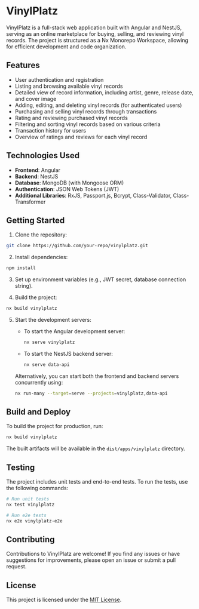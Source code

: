 # VinylPlatz

VinylPlatz is a full-stack web application built with Angular and NestJS, serving as an online marketplace for buying, selling, and reviewing vinyl records. The project is structured as a Nx Monorepo Workspace, allowing for efficient development and code organization.

## Features

- User authentication and registration
- Listing and browsing available vinyl records
- Detailed view of record information, including artist, genre, release date, and cover image
- Adding, editing, and deleting vinyl records (for authenticated users)
- Purchasing and selling vinyl records through transactions
- Rating and reviewing purchased vinyl records
- Filtering and sorting vinyl records based on various criteria
- Transaction history for users
- Overview of ratings and reviews for each vinyl record

## Technologies Used

- **Frontend**: Angular
- **Backend**: NestJS
- **Database**: MongoDB (with Mongoose ORM)
- **Authentication**: JSON Web Tokens (JWT)
- **Additional Libraries**: RxJS, Passport.js, Bcrypt, Class-Validator, Class-Transformer

## Getting Started

1. Clone the repository:

```bash
git clone https://github.com/your-repo/vinylplatz.git
```

2. Install dependencies:

```bash
npm install
```

3. Set up environment variables (e.g., JWT secret, database connection string).

4. Build the project:

```bash
nx build vinylplatz
```

5. Start the development servers:

   - To start the Angular development server:
     ```bash
     nx serve vinylplatz
     ```

   - To start the NestJS backend server:
     ```bash
     nx serve data-api
     ```

   Alternatively, you can start both the frontend and backend servers concurrently using:
   ```bash
   nx run-many --target=serve --projects=vinylplatz,data-api
   ```

## Build and Deploy

To build the project for production, run:

```bash
nx build vinylplatz
```

The built artifacts will be available in the `dist/apps/vinylplatz` directory.

## Testing

The project includes unit tests and end-to-end tests. To run the tests, use the following commands:

```bash
# Run unit tests
nx test vinylplatz

# Run e2e tests
nx e2e vinylplatz-e2e
```

## Contributing

Contributions to VinylPlatz are welcome! If you find any issues or have suggestions for improvements, please open an issue or submit a pull request.

## License

This project is licensed under the [MIT License](LICENSE).